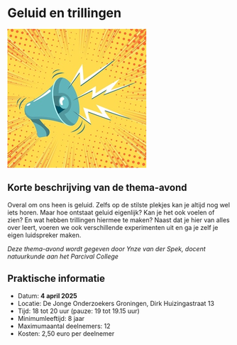 # Geluid en trillingen

![geluid](geluid.jpg)

## Korte beschrijving van de thema-avond
Overal om ons heen is geluid. Zelfs op de stilste plekjes kan je altijd nog wel iets horen. Maar hoe ontstaat geluid eigenlijk? Kan je het ook voelen of zien? En wat hebben trillingen hiermee te maken? Naast dat je hier van alles over leert, voeren we ook verschillende experimenten uit en ga je zelf je eigen luidspreker maken.

*Deze thema-avond wordt gegeven door Ynze van der Spek, docent natuurkunde aan het Parcival College*

## Praktische informatie
- Datum: **4 april 2025**
- Locatie: De Jonge Onderzoekers Groningen, Dirk Huizingastraat 13
- Tijd: 18 tot 20 uur (pauze: 19 tot 19.15 uur)
- Minimumleeftijd: 8 jaar
- Maximumaantal deelnemers: 12
- Kosten: 2,50 euro per deelnemer
